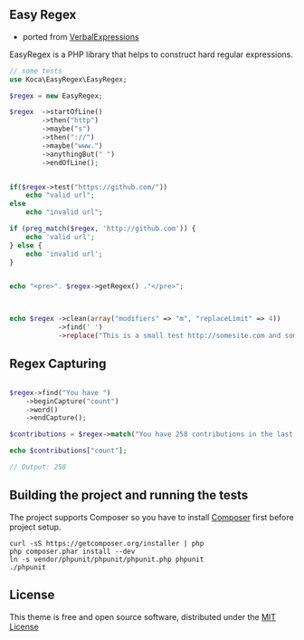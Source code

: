 ## Easy Regex
- ported from [VerbalExpressions](https://github.com/VerbalExpressions/PHPVerbalExpressions)

EasyRegex is a PHP library that helps to construct hard regular expressions.  


```php
// some tests
use Koca\EasyRegex\EasyRegex;

$regex = new EasyRegex;

$regex  ->startOfLine()
        ->then("http")
        ->maybe("s")
        ->then("://")
        ->maybe("www.")
        ->anythingBut(" ")
        ->endOfLine();


if($regex->test("https://github.com/"))
    echo "valid url";
else
    echo "invalid url";

if (preg_match($regex, 'http://github.com')) {
    echo 'valid url';
} else {
    echo 'invalid url';
}


echo "<pre>". $regex->getRegex() ."</pre>";



echo $regex ->clean(array("modifiers" => "m", "replaceLimit" => 4))
            ->find(' ')
            ->replace("This is a small test http://somesite.com and some more text.", "-");

```

## Regex Capturing

```php

$regex->find("You have ")
    ->beginCapture("count")
    ->word()
    ->endCapture();

$contributions = $regex->match("You have 258 contributions in the last year");

echo $contributions["count"];

// Output: 258

``` 

## Building the project and running the tests
The project supports Composer so you have to install [Composer](https://getcomposer.org/doc/00-intro.md#installation-nix) first before project setup.

    curl -sS https://getcomposer.org/installer | php
    php composer.phar install --dev
    ln -s vendor/phpunit/phpunit/phpunit.php phpunit
    ./phpunit
    

## License

This theme is free and open source software, distributed under the [MIT License](/LICENSE) 
